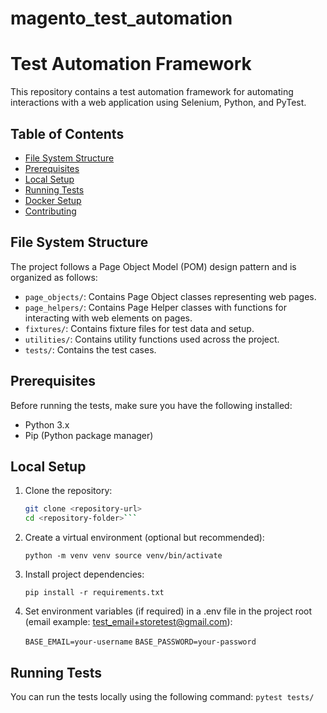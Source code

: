 # magento_test_automation


# Test Automation Framework

This repository contains a test automation framework for automating interactions with a web application using Selenium, Python, and PyTest.

## Table of Contents

- [File System Structure](#file-system-structure)
- [Prerequisites](#prerequisites)
- [Local Setup](#local-setup)
- [Running Tests](#running-tests)
- [Docker Setup](#docker-setup)
- [Contributing](#contributing)

## File System Structure

The project follows a Page Object Model (POM) design pattern and is organized as follows:

- `page_objects/`: Contains Page Object classes representing web pages.
- `page_helpers/`: Contains Page Helper classes with functions for interacting with web elements on pages.
- `fixtures/`: Contains fixture files for test data and setup.
- `utilities/`: Contains utility functions used across the project.
- `tests/`: Contains the test cases.

## Prerequisites

Before running the tests, make sure you have the following installed:

- Python 3.x
- Pip (Python package manager)

## Local Setup

1. Clone the repository:

   ```bash
   git clone <repository-url>
   cd <repository-folder>```

2. Create a virtual environment (optional but recommended):

    `python -m venv venv source venv/bin/activate`

3. Install project dependencies:

    `pip install -r requirements.txt`

4. Set environment variables (if required) in a .env file in the project root (email example: test_email+storetest@gmail.com):

    `BASE_EMAIL=your-username`
    `BASE_PASSWORD=your-password`

## Running Tests

You can run the tests locally using the following command:
    `pytest tests/`
